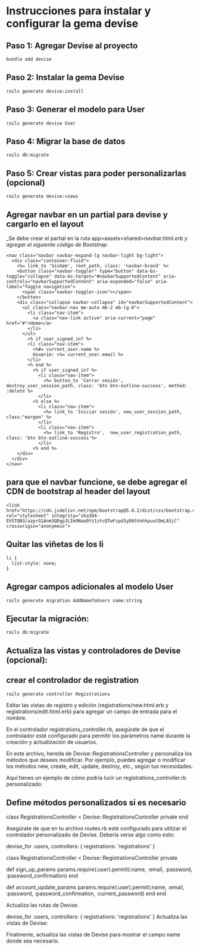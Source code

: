 # Instrucciones para instalar y configurar la gema devise

## Paso 1: Agregar Devise al proyecto

```hash
bundle add devise
```

## Paso 2: Instalar la gema Devise

```hash
rails generate devise:install
```

## Paso 3: Generar el modelo para User

```hash
rails generate devise User
```

## Paso 4: Migrar la base de datos

```hash
rails db:migrate
```

## Paso 5: Crear vistas para poder personalizarlas (opcional)

```hash
rails generate devise:views
```

## Agregar navbar en un partial para devise y cargarlo en el layout

_Se debe crear el partial en la ruta app>assets>shared>_navbar.html.erb y agregar el siguiente código de Bootstrap_

```hash
<nav class="navbar navbar-expand-lg navbar-light bg-light">
  <div class="container-fluid">
    <%= link_to 'SisGem', root_path, class: 'navbar-brand' %>
    <button class="navbar-toggler" type="button" data-bs-toggle="collapse" data-bs-target="#navbarSupportedContent" aria-controls="navbarSupportedContent" aria-expanded="false" aria-label="Toggle navigation">
      <span class="navbar-toggler-icon"></span>
    </button>
    <div class="collapse navbar-collapse" id="navbarSupportedContent">
      <ul class="navbar-nav me-auto mb-2 mb-lg-0">
        <li class="nav-item">
          <a class="nav-link active" aria-current="page" href="#">Home</a>
        </li>
      </ul>
        <% if user_signed_in? %>
        <li class="nav-item">
          <%#= current_user.name %>
          Usuario: <%= current_user.email %>
        </li>
        <% end %>
          <% if user_signed_in? %>
            <li class="nav-item">
              <%= button_to 'Cerrar sesión', destroy_user_session_path, class: 'btn btn-outline-success', method: :delete %>
            </li>
          <% else %>
            <li class="nav-item">
              <%= link_to 'Iniciar sesión', new_user_session_path, class:"margen" %>
            </li>
            <li class="nav-item">
              <%= link_to 'Registro',  new_user_registration_path, class: 'btn btn-outline-success'%>
            </li>
          <% end %>
    </div>
  </div>
</nav>
```

## para que el navbar funcione, se debe agregar el CDN de bootstrap al header del layout

```hash
<link href="https://cdn.jsdelivr.net/npm/bootstrap@5.0.2/dist/css/bootstrap.min.css" rel="stylesheet" integrity="sha384-EVSTQN3/azprG1Anm3QDgpJLIm9Nao0Yz1ztcQTwFspd3yD65VohhpuuCOmLASjC" crossorigin="anonymous">
```

## Quitar las viñetas de los li

```hash
li {
  list-style: none;
}
```

## Agregar campos adicionales al modelo User

```hash
rails generate migration AddNameToUsers name:string
```

## Ejecutar la migración:

```hash
rails db:migrate
```

## Actualiza las vistas y controladores de Devise (opcional):


## crear el controlador de registration

```hash
rails generate controller Registrations
```

Editar las vistas de registro y edición (registrations/new.html.erb y registrations/edit.html.erb) para agregar un campo de entrada para el nombre.

En el controlador registrations_controller.rb, asegúrate de que el controlador esté configurado para permitir los parámetros name durante la creación y actualización de usuarios.

En este archivo, hereda de Devise::RegistrationsController y personaliza los métodos que desees modificar. Por ejemplo, puedes agregar o modificar los métodos new, create, edit, update, destroy, etc., según tus necesidades.

Aquí tienes un ejemplo de cómo podría lucir un registrations_controller.rb personalizado:


## Define métodos personalizados si es necesario

class RegistrationsController < Devise::RegistrationsController
 private
end

Asegúrate de que en tu archivo routes.rb esté configurado para utilizar el controlador personalizado de Devise. Debería verse algo como esto:

devise_for :users, controllers: { registrations: 'registrations' }

class RegistrationsController < Devise::RegistrationsController
  private

  def sign_up_params
    params.require(:user).permit(:name, :email, :password, :password_confirmation)
  end

  def account_update_params
    params.require(:user).permit(:name, :email, :password, :password_confirmation, :current_password)
  end
end

Actualiza las rutas de Devise:


devise_for :users, controllers: { registrations: 'registrations' }
Actualiza las vistas de Devise:

Finalmente, actualiza las vistas de Devise para mostrar el campo name donde sea necesario.

























